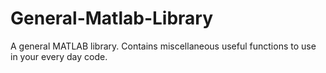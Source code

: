 # General-Matlab-Library
A general MATLAB library. Contains miscellaneous useful functions to use in your every day code.
